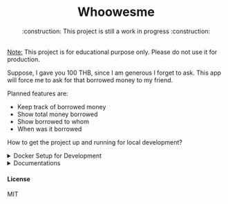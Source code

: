 <h1 align="center">Whoowesme</h1>
<div>
    <p align="center">:construction: This project is still a work in progress :construction:</p><br/>
</div>
<div>
<u>Note:</u> This project is for educational purpose only. Please do not use it for production.

Suppose, I gave you 100 THB, since I am generous I forget to ask. This
app will force me to ask for that borrowed money to my friend.

Planned features are:

- Keep track of borrowed money
- Show total money borrowed
- Show borrowed to whom
- When was it borrowed

</div>

How to get the project up and running for local development?

<details><summary>Docker Setup for Development</summary>

**Local Development Domains:**

| Title             | URL                                |
| ----------------- | ---------------------------------- |
| Frontend          | http://whoowesme.local             |
| API               | http://api.whoowesme.local         |
| API Documentation | http://api.whoowesme.local/api/    |
| Traefik proxy     | http://localhost:8080/dashboard/#/ |

Open `/etc/hosts` and enter `127.0.0.1 whoowesme.local api.whoowesme.local`

After that, run docker commands shared below sequentially from project root directory.

```bash
# Create external network
$ docker network create web

# Create external volume
$ docker volume create whodata
```

### Install backend and frontend dependencies
Run following commands from project root directory

```bash
$ cd backend
$ npm install

$ cd frontend
$ npm install
```

# Run docker containers
$ docker-compose up -d
```

Wait for containers to get up and running.

Check again to make sure that all containers are running fine without errors

```bash
$ docker ps --format="{{ .ID }}, {{ .Status}} - {{ .Names }}"

## Output
d3a37ed238db, Up 47 minutes - whodbtest
c6b1760adaca, Up 47 minutes - whodb
c6d1c618da1c, Up 47 minutes - whoapi
82d2392849eb, Up 47 minutes - whofrontend
33f05dc01a63, Up 47 minutes - whotraefik
```

If you see output similar to above then it means container are running fine.

#### Test API Connection
Run curl command. It should return response.

```bash
### Request
curl --location --request GET 'http://api.whoowesme.local/v1'

### Response
{"status":"OK","version":"0.5.4"}
```

### Test Frontend
open `http://whoowesme.local` it should show UI. <br />

### In case of Error
You can check docker logs by using below commands. Since errors can vary, I did not mention specific errors here. If you encounter any error please feel free to open issue in repo. While opening issue please share screenshot of the error message too along with some context on how you got it.

Frontend: `docker logs whofrontend` <br />
API: `docker logs whoapi`

For UI, `docker logs whofrontend` should show output similar to what is shown below

```bash
Compiled successfully!

You can now view who-ui in the browser.

  Local:            http://localhost:8000
  On Your Network:  http://172.19.0.4:8000

Note that the development build is not optimized.
To create a production build, use npm run build.
```

For API, `docker logs whoapi` wait for output similar as shown below

```bash
[Nest] 143   - 02/11/2022, 4:56:46 AM   [NestFactory] Starting Nest application...
[Nest] 143   - 02/11/2022, 4:56:46 AM   [InstanceLoader] PassportModule dependencies initialized +225ms
[Nest] 143   - 02/11/2022, 4:56:46 AM   [InstanceLoader] TypeOrmModule dependencies initialized +0ms
[Nest] 143   - 02/11/2022, 4:56:46 AM   [InstanceLoader] LoggerModule dependencies initialized +2ms
[Nest] 143   - 02/11/2022, 4:56:46 AM   [InstanceLoader] ConfigHostModule dependencies initialized +0ms
[Nest] 143   - 02/11/2022, 4:56:46 AM   [InstanceLoader] ConfigModule dependencies initialized +2ms
[Nest] 143   - 02/11/2022, 4:56:46 AM   [InstanceLoader] ConfigModule dependencies initialized +0ms
[Nest] 143   - 02/11/2022, 4:56:46 AM   [InstanceLoader] AppModule dependencies initialized +4ms
[Nest] 143   - 02/11/2022, 4:56:46 AM   [InstanceLoader] JwtModule dependencies initialized +1ms
[Nest] 143   - 02/11/2022, 4:56:46 AM   [InstanceLoader] TypeOrmCoreModule dependencies initialized +138ms
[Nest] 143   - 02/11/2022, 4:56:46 AM   [InstanceLoader] TypeOrmModule dependencies initialized +1ms
[Nest] 143   - 02/11/2022, 4:56:46 AM   [InstanceLoader] TypeOrmModule dependencies initialized +0ms
... <Removed manually to keep it short>
... <Removed manually to keep it short>
[Nest] 143   - 02/11/2022, 4:56:46 AM   [RouterExplorer] Mapped {/v1/transactions/:id, GET} route
[Nest] 143   - 02/11/2022, 4:56:46 AM   [RouterExplorer] Mapped {/v1/transactions, POST} route
[Nest] 143   - 02/11/2022, 4:56:46 AM   [RouterExplorer] Mapped {/v1/transactions/:id, DELETE} route
[Nest] 143   - 02/11/2022, 4:56:46 AM   [RouterExplorer] Mapped {/v1/transactions/:id, PATCH} route
[Nest] 143   - 02/11/2022, 4:56:46 AM   [RoutesResolver] AuthController {/v1/auth}:
[Nest] 143   - 02/11/2022, 4:56:46 AM   [RouterExplorer] Mapped {/v1/auth/login, POST} route
[Nest] 143   - 02/11/2022, 4:56:46 AM   [RoutesResolver] UsersController {/v1/users}:
[Nest] 143   - 02/11/2022, 4:56:46 AM   [RouterExplorer] Mapped {/v1/users, GET} route
[Nest] 143   - 02/11/2022, 4:56:46 AM   [RouterExplorer] Mapped {/v1/users/me, GET} route
[Nest] 143   - 02/11/2022, 4:56:46 AM   [RouterExplorer] Mapped {/v1/users/register, POST} route
[Nest] 143   - 02/11/2022, 4:56:46 AM   [RouterExplorer] Mapped {/v1/users, PATCH} route
[Nest] 143   - 02/11/2022, 4:56:46 AM   [RouterExplorer] Mapped {/v1/users/change-password, POST} route
[Nest] 143   - 02/11/2022, 4:56:46 AM   [NestApplication] Nest application successfully started
[Nest] 143   - 02/11/2022, 4:56:46 AM   Application running at http://[::1]:5001/v1
```

[Traefik](https://doc.traefik.io) dashboard is available at : `http://localhost:8080/dashboard/#/`

</details>

<details><summary>Documentations </summary>

- <a href="frontend/README.md">Frontend docs</a>
- <a href="backend/README.md">Backend docs</a>
</details>

#### License

MIT
